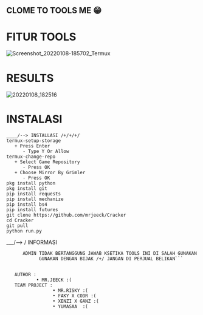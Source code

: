 ##       CLOME TO TOOLS ME 😁
#  FITUR TOOLS
![Screenshot_20220108-185702_Termux](https://user-images.githubusercontent.com/88564225/148643316-c5769aa0-5b5a-487d-8675-a9c0946962b3.jpg)
# RESULTS 
![20220108_182516](https://user-images.githubusercontent.com/88564225/148643748-4f87723b-1b87-498f-b3c7-53daa8526921.jpg)
# INSTALASI
```
____/--> INSTALLASI /+/+/+/
termux-setup-storage  
   + Press Enter
      - Type Y Or Allow
termux-change-repo
   + Select Game Repository
      - Press OK
   + Choose Mirror By Grimler
      - Press OK
pkg install python
pkg install git
pip install requests
pip install mechanize
pip install bs4
pip install futures
git clone https://github.com/mrjeeck/Cracker
cd Cracker
git pull
python run.py
```
___/--> / INFORMASI 
 ```
       ADMIN TIDAK BERTANGGUNG JAWAB KSETIKA TOOLS INI DI SALAH GUNAKAN
             GUNAKAN DENGAN BIJAK /+/ JANGAN DI PERJUAL BELIKAN```
            
 ```
       AUTHOR : 
               • MR.JEECK :(
       TEAM PROJECT :
                     • MR.RISKY :(
                     • FAKY X CODR :(
                     • XENZI X GANZ :(
                     • YUMASAA  :(
